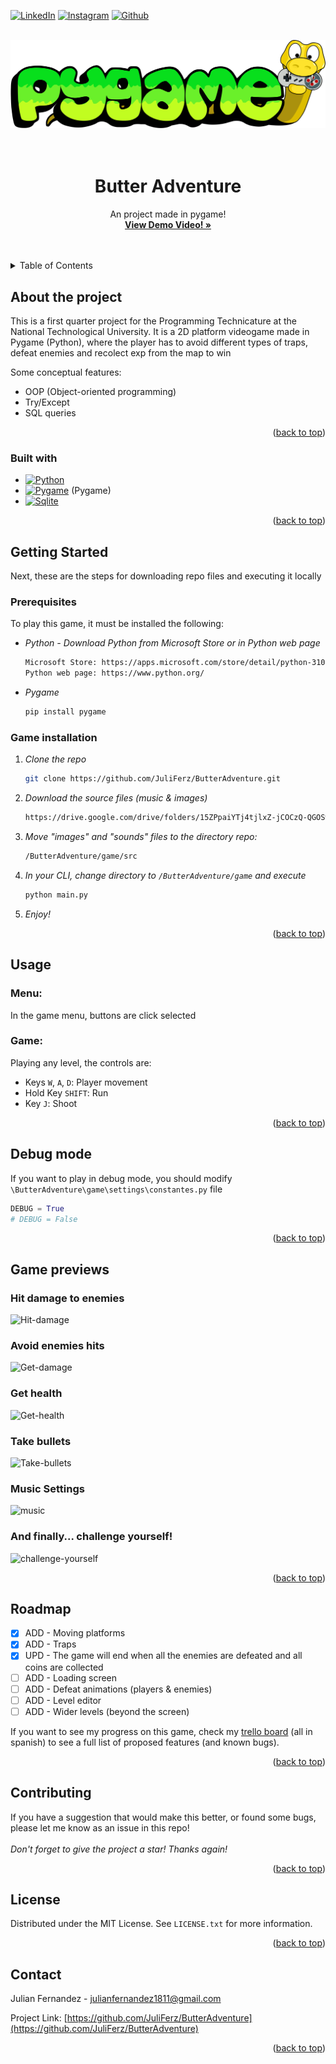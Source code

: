 <a name="readme-top"></a>
<!--
*** Project: Made in Pygame - Python
*** License: MIT License
*** Author: Julian Fernandez
-->

[![LinkedIn][linedin_img]][linkedin_link] [![Instagram][instagram_img]][instagram_link] [![Github][github_img]][github_link] 

<!-- PROJECT LOGO -->
<br />
<div align="center">
  <a>
    <img src="https://raw.githubusercontent.com/pygame/pygame/main/docs/reST/_static/pygame_logo.svg" alt="Logo">
  </a>
  <br />  <br />  <br />
  <h1 align="center">Butter Adventure</h1>

  <p align="center">
    An project made in pygame!
    <br />
    <a href="https://youtu.be/LEpIrVUzrRc"><strong>View Demo Video! »</strong></a>
    <br />
  </p>
</div>


<br />
<br />
<!-- TABLE OF CONTENTS -->
<details>
  <summary>Table of Contents</summary>
  <ol>
    <li>
      <a href="#about-the-project">About the project</a>
      <ul>
        <li><a href="#built-with">Built with</a></li>
      </ul>
    </li>
    <li>
      <a href="#getting-started">Getting Started</a>
      <ul>
        <li><a href="#prerequisites">Prerequisites</a></li>
        <li><a href="#game-installation">Game installation</a></li>
      </ul>
    </li>
    <li><a href="#usage">Usage</a></li>
    <li><a href="#debug-mode">Debug mode</a></li>
    <li><a href="#game-previews">Game previews</a></li>
    <li><a href="#roadmap">Roadmap</a></li>
    <li><a href="#license">License</a></li>
    <li><a href="#contact">Contact</a></li>
  </ol>
</details>



<!-- ABOUT THE PROJECT -->
## About the project

This is a first quarter project for the Programming Technicature at the National Technological University.
It is a 2D platform videogame made in Pygame (Python), where the player has to avoid different types of traps, defeat enemies and recolect exp from the map to win

Some conceptual features:
* OOP (Object-oriented programming)
* Try/Except
* SQL queries
<p align="right">(<a href="#readme-top">back to top</a>)</p>



### Built with

* [![Python][python_img]][python_url]
* [![Pygame][python_img]][pygame_url] (Pygame)
* [![Sqlite][sqlite_img]][sqlite_url]

<p align="right">(<a href="#readme-top">back to top</a>)</p>


<!-- GETTING STARTED -->
## Getting Started

Next, these are the steps for downloading repo files and executing it locally

### Prerequisites

To play this game, it must be installed the following:

* _Python - Download Python from Microsoft Store or in Python web page_
  ```sh
  Microsoft Store: https://apps.microsoft.com/store/detail/python-310/9PJPW5LDXLZ5
  Python web page: https://www.python.org/
  ```
* _Pygame_
  ```sh
  pip install pygame
  ```

### Game installation

1. _Clone the repo_
   ```sh
   git clone https://github.com/JuliFerz/ButterAdventure.git
   ```
2. _Download the source files (music & images)_
   ```sh
   https://drive.google.com/drive/folders/15ZPpaiYTj4tjlxZ-jCOCzQ-QGOSwkSZ8?usp=share_link
   ```
3. _Move "images" and "sounds" files to the directory repo:_
   ```sh
   /ButterAdventure/game/src
   ```
4. _In your CLI, change directory to `/ButterAdventure/game` and execute_
   ```sh
   python main.py
   ```
5. _Enjoy!_
<p align="right">(<a href="#readme-top">back to top</a>)</p>



<!-- USAGE EXAMPLES -->
## Usage
### Menu:
In the game menu, buttons are click selected

### Game: 
Playing any level, the controls are:

* Keys `W`, `A`, `D`: Player movement
* Hold Key `SHIFT`: Run
* Key `J`: Shoot
<p align="right">(<a href="#readme-top">back to top</a>)</p>

## Debug mode
If you want to play in debug mode, you should modify `\ButterAdventure\game\settings\constantes.py` file
   ```py
   DEBUG = True
   # DEBUG = False
   ```

<p align="right">(<a href="#readme-top">back to top</a>)</p>

<!-- GAME PREVIEWS -->
## Game previews
### Hit damage to enemies
![Hit-damage](https://user-images.githubusercontent.com/97322714/206854945-a4913cb9-ddf9-48b4-83bf-ace99ceea5a5.gif)

### Avoid enemies hits
![Get-damage](https://user-images.githubusercontent.com/97322714/206855066-b8bb599c-5c53-4130-9008-ffb8925c7729.gif)

### Get health 
![Get-health](https://user-images.githubusercontent.com/97322714/206855082-9d28d315-8b4f-436e-b8d9-e66264fc7bfc.gif)

### Take bullets 
![Take-bullets](https://user-images.githubusercontent.com/97322714/206855110-514cea76-dd41-4d43-ae75-fe5b05b6d5d1.gif)

### Music Settings
![music](https://user-images.githubusercontent.com/97322714/206855151-6a4a58cf-47a8-457c-84ee-dff12e526aa3.gif)

### And finally... challenge yourself!
![challenge-yourself](https://user-images.githubusercontent.com/97322714/206855167-cf4b773d-f17e-4490-9501-8dabd2cccb24.gif)

<p align="right">(<a href="#readme-top">back to top</a>)</p>

<!-- ROADMAP -->
## Roadmap

- [x] ADD - Moving platforms
- [x] ADD - Traps
- [x] UPD - The game will end when all the enemies are defeated and all coins are collected
- [ ] ADD - Loading screen
- [ ] ADD - Defeat animations (players & enemies)
- [ ] ADD - Level editor
- [ ] ADD - Wider levels (beyond the screen)

If you want to see my progress on this game, check my [trello board](https://trello.com/b/HJ94PNx8/pygame)  (all in spanish) to see a full list of proposed features (and known bugs).


<p align="right">(<a href="#readme-top">back to top</a>)</p>


<!-- CONTRIBUTING -->
## Contributing

If you have a suggestion that would make this better, or found some bugs, please let me know as an issue in this repo!<br/><br/>
_Don't forget to give the project a star! Thanks again!_

<p align="right">(<a href="#readme-top">back to top</a>)</p>


<!-- LICENSE -->
## License

Distributed under the MIT License. See `LICENSE.txt` for more information.

<p align="right">(<a href="#readme-top">back to top</a>)</p>


<!-- CONTACT -->
## Contact

Julian Fernandez - julianfernandez1811@gmail.com

Project Link: [https://github.com/JuliFerz/ButterAdventure](https://github.com/JuliFerz/ButterAdventure)

<p align="right">(<a href="#readme-top">back to top</a>)</p>


<!-- MARKDOWN LINKS & IMAGES -->
[linedin_img]: https://img.shields.io/badge/LinkedIn-0077B5?style=for-the-badge&logo=linkedin&logoColor=white
[linkedin_link]: https://www.linkedin.com/in/julian-fernandez-707612180/
[instagram_img]: https://img.shields.io/badge/Instagram-E4405F?style=for-the-badge&logo=instagram&logoColor=white
[instagram_link]: https://www.instagram.com/juli_ferz/
[github_img]: https://img.shields.io/badge/GitHub-100000?style=for-the-badge&logo=github&logoColor=white
[github_link]: https://github.com/JuliFerz/
[python_img]: https://img.shields.io/badge/Python-FFD43B?style=for-the-badge&logo=python&logoColor=blue
[python_url]: https://www.python.org/
[pygame_url]: https://www.pygame.org/

[sqlite_img]: https://img.shields.io/badge/SQLite-07405E?style=for-the-badge&logo=sqlite&logoColor=white
[sqlite_url]: https://www.sqlite.org/index.html